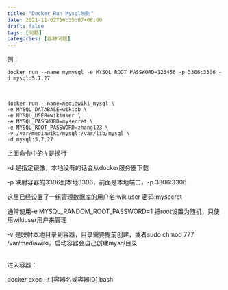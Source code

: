 ```yaml
---
title: "Docker Run Mysql映射"
date: 2021-11-02T16:35:07+08:00
draft: false
tags: [问题]
categories: [各种问题]
---
```

例：

```
docker run --name mymysql -e MYSQL_ROOT_PASSWORD=123456 -p 3306:3306 -d mysql:5.7.27
```

<br/>

```
docker run --name=mediawiki_mysql \
-e MYSQL_DATABASE=wikidb \
-e MYSQL_USER=wikiuser \
-e MYSQL_PASSWORD=mysecret \
-e MYSQL_ROOT_PASSWORD=zhang123 \
-v /var/mediawiki/mysql:/var/lib/mysql \
-d mysql:5.7.27
```

上面命令中的 \ 是换行

-d 是指定镜像，本地没有的话会从docker服务器下载

-p 映射容器的3306到本地3306，前面是本地端口，-p 3306:3306

这里已经设置了一组管理数据库的用户名:wikiuser 密码:mysecret

通常使用-e MYSQL_RANDOM_ROOT_PASSWORD=1 把root设置为随机，只使用wikiuser用户来管理

-v 是映射本地目录到容器，目录需要提前创建，或者sudo chmod 777 /var/mediawiki，启动容器会自己创建mysql目录

<br/>
进入容器：

docker exec -it [容器名或容器ID] bash
